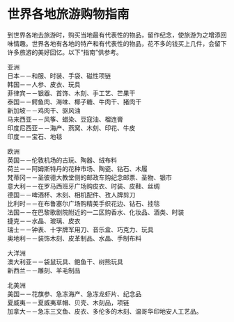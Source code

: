 # 世界各地旅游购物指南  

到世界各地去旅游时，购买当地最有代表性的物品，留作纪念，使旅游为之增添回味情趣。世界各地有各地的特产和有代表性的物品，花不多的钱买上几件，会留下许多旅游的美好回忆。以下“指南”供参考。  

亚洲  
日本－－和服、时装、手袋、磁性项链  
韩国－－人参、皮衣、玩具  
菲律宾－－银器、首饰、木刻、手工艺、芒果干  
泰国－－鳄鱼肉、海味、椰子糖、牛肉干、猪肉干  
新加坡－－鸡肉干、驱风油  
马来西亚－－风筝、蜡染、豆寇油、榴连膏  
印度尼西亚－－海产、燕窝、木刻、印花、牛皮  
印度－－宝石、地毯  

欧洲  
英国－－伦敦机场的古玩、陶器、绒布料  
荷兰－－阿姆斯特丹的花种市场、陶瓷、钻石、木履  
梵蒂冈－－圣彼德大教堂侧的邮政车购纪念邮票、圣物、银市  
意大利－－在罗马西班牙广场购皮衣、时装、皮鞋、丝绸  
德国－－啤酒杯、木刻、相机配件、孜人牌剪刀  
比利时－－在布鲁塞尔广场购精美手织花边、钻石、挂毯  
法国－－在巴黎歌剧院附近的一二区购香水、化妆品、酒类、时装  
捷克－－水晶、玻璃、皮衣  
瑞士－－钟表、十字牌军用刀、音乐盒、巧克力、玩具  
奥地利－－装饰木刻、皮革制品、水晶、手制布料  

大洋洲  
澳大利亚－－袋鼠玩具、鲍鱼干、树熊玩具  
新西兰－－雕刻、羊毛制品  

北美洲  
美国－－花旗参、急冻海产、急冻龙虾片、纪念品  
夏威夷－－夏威夷草帽、贝壳、木刻品，项链  
加拿大－－急冻三文鱼、皮衣、多伦多的木刻、温哥华印地安人工艺品。  
